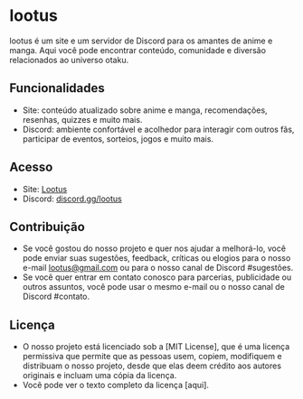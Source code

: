 # lootus

lootus é um site e um servidor de Discord para os amantes de anime e manga. Aqui você pode encontrar conteúdo, comunidade e diversão relacionados ao universo otaku.

## Funcionalidades
- Site: conteúdo atualizado sobre anime e manga, recomendações, resenhas, quizzes e muito mais.
- Discord: ambiente confortável e acolhedor para interagir com outros fãs, participar de eventos, sorteios, jogos e muito mais.

## Acesso
- Site: [Lootus](https://lootus.vercel.app/)
- Discord: [discord.gg/lootus](https://discord.gg/lootus)

## Contribuição
- Se você gostou do nosso projeto e quer nos ajudar a melhorá-lo, você pode enviar suas sugestões, feedback, críticas ou elogios para o nosso e-mail lootus@gmail.com ou para o nosso canal de Discord #sugestões.
- Se você quer entrar em contato conosco para parcerias, publicidade ou outros assuntos, você pode usar o mesmo e-mail ou o nosso canal de Discord #contato.

## Licença
- O nosso projeto está licenciado sob a [MIT License], que é uma licença permissiva que permite que as pessoas usem, copiem, modifiquem e distribuam o nosso projeto, desde que elas deem crédito aos autores originais e incluam uma cópia da licença.
- Você pode ver o texto completo da licença [aqui].
